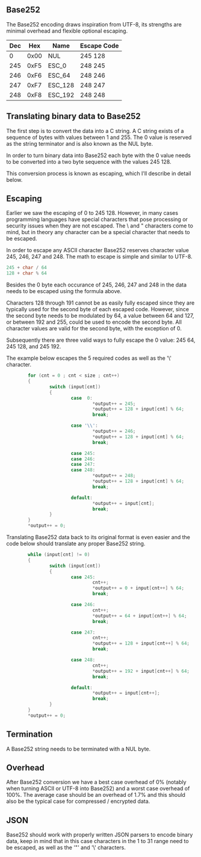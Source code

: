 Base252
-------

The Base252 encoding draws inspiration from UTF-8, its strengths are minimal overhead and flexible optional escaping.

| Dec |  Hex | Name    | Escape Code |
|----- | ---- | ------  | ------ |
|  0   | 0x00 | NUL     | 245 128 |
| 245  | 0xF5 | ESC_0   | 248 245 |
| 246  | 0xF6 | ESC_64  | 248 246 |
| 247  | 0xF7 | ESC_128 | 248 247 |
| 248  | 0xF8 | ESC_192 | 248 248 |

Translating binary data to Base252
----------------------------------

The first step is to convert the data into a C string. A C string exists of a sequence
of bytes with values between 1 and 255. The 0 value is reserved as the string terminator
and is also known as the NUL byte.

In order to turn binary data into Base252 each byte with the 0 value needs to be
converted into a two byte sequence with the values 245 128.

This conversion process is known as escaping, which I'll describe in detail below.

Escaping
--------

Earlier we saw the escaping of 0 to 245 128. However, in many cases
programming languages have special characters that pose processing or security
issues when they are not escaped. The \\ and " characters come to mind, but in
theory any character can be a special character that needs to be escaped.

In order to escape any ASCII character Base252 reserves character value 245, 246,
247 and 248. The math to escape is simple and similar to UTF-8.
```c
245 + char / 64
128 + char % 64
```
Besides the 0 byte each occurance of 245, 246, 247 and 248 in the data needs to
be escaped using the formula above.

Characters 128 through 191 cannot be as easily fully escaped since they are
typically used for the second byte of each escaped code. However,
since the second byte needs to be modulated by 64, a value between 64 and 127,
or between 192 and 255, could be used to encode the second byte. All character
values are valid for the second byte, with the exception of 0.

Subsequently there are three valid ways to fully escape the 0 value: 245 64,
245 128, and 245 192.

The example below escapes the 5 required codes as well as the '\\' character.
```c
        for (cnt = 0 ; cnt < size ; cnt++)
        {
                switch (input[cnt])
                {
                        case  0:
                                *output++ = 245;
                                *output++ = 128 + input[cnt] % 64;
                                break;

                        case '\\':
                                *output++ = 246;
                                *output++ = 128 + input[cnt] % 64;
                                break;

                        case 245:
                        case 246:
                        case 247:
                        case 248:
                                *output++ = 248;
                                *output++ = 128 + input[cnt] % 64;
                                break;

                        default:
                                *output++ = input[cnt];
                                break;
                }
        }
        *output++ = 0;
```

Translating Base252 data back to its original format is even easier and the
code below should translate any proper Base252 string.
```c
        while (input[cnt] != 0)
        {
                switch (input[cnt])
                {
                        case 245:
                                cnt++;
                                *output++ = 0 + input[cnt++] % 64;
                                break;

                        case 246:
                                cnt++;
                                *output++ = 64 + input[cnt++] % 64;
                                break;

                        case 247:
                                cnt++;
                                *output++ = 128 + input[cnt++] % 64;
                                break;

                        case 248:
                                cnt++;
                                *output++ = 192 + input[cnt++] % 64;
                                break;

                        default:
                                *output++ = input[cnt++];
                                break;
                }
        }
        *output++ = 0;
```

Termination
-----------
A Base252 string needs to be terminated with a NUL byte.

Overhead
--------
After Base252 conversion we have a best case overhead of 0% (notably when turning
ASCII or UTF-8 into Base252) and a worst case overhead of 100%. The average
case should be an overhead of 1.7% and this should also be the typical case
for compressed / encrypted data.

JSON
----
Base252 should work with properly written JSON parsers to encode binary data, keep in mind that in this case characters in the 1 to 31 range need to be escaped, as well as the '"' and '\\' characters.
